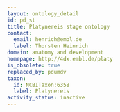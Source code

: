 ```yaml
---
layout: ontology_detail
id: pd_st
title: Platynereis stage ontology
contact:
  email: henrich@embl.de
  label: Thorsten Heinrich
domain: anatomy and development
homepage: http://4dx.embl.de/platy
is_obsolete: true
replaced_by: pdumdv
taxon:
  id: NCBITaxon:6358
  label: Platynereis
activity_status: inactive
---
```

